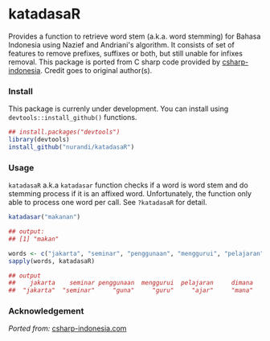 # katadasaR
Provides a function to retrieve word stem (a.k.a. word stemming) for Bahasa Indonesia using Nazief and Andriani's algorithm. It consists of set of features to remove prefixes, suffixes or both, but still unable for infixes removal. This package is ported from C sharp code provided by [csharp-indonesia](http://www.csharp-indonesia.com/2014/07/algoritma-stemming-pencarian-kata-dasar.html). Credit goes to original author(s).

### Install
This package is currenly under development. You can install using `devtools::install_github()` functions. 

```r
## install.packages("devtools")
library(devtools)
install_github("nurandi/katadasaR")
```

### Usage
`katadasaR` a.k.a `katadasar` function checks if a word is word stem and do stemming process if it is an affixed word. Unfortunately, the function only able to process one word per call. See `?katadasaR` for detail.

```r
katadasar("makanan")

## output:
## [1] "makan"

words <- c("jakarta", "seminar", "penggunaan", "menggurui", "pelajaran", "dimana")
sapply(words, katadasaR)

## output
##    jakarta    seminar penggunaan  menggurui  pelajaran     dimana 
##  "jakarta"  "seminar"     "guna"     "guru"     "ajar"     "mana" 
```

### Acknowledgement
_Ported from:_ [csharp-indonesia.com](www.csharp-indonesia.com/2014/07/algoritma-stemming-pencarian-kata-dasar.html)




